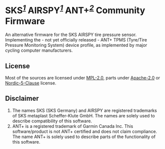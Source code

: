 # SKS<sup>*[1](#disclaimer)*</sup> AIRSPY<sup>*[1](#disclaimer)*</sup> ANT+<sup>*[2](#disclaimer)*</sup> Community Firmware

An alternative firmware for the SKS AIRSPY tire pressure sensor. Implementing the - not yet officially released - ANT+ TPMS (Tyre/Tire Pressure Monitoring System) device profile, as implemented by major cycling computer manufacturers.


## License
Most of the sources are licensed under [MPL-2.0](https://www.mozilla.org/en-US/MPL/2.0/), parts under [Apache-2.0](https://www.apache.org/licenses/LICENSE-2.0) or [Nordic-5-Clause](https://devzone.nordicsemi.com/cfs-file/__key/communityserver-blogs-components-weblogfiles/00-00-00-00-04-DZ-1122/0333.5_5F00_Clause_5F00_Nordic_5F00_License_5F00_text.txt) license.

## Disclaimer
1) The names SKS (SKS Germany) and AIRSPY are registered trademarks of SKS metaplast Scheffer-Klute GmbH. The names are solely used to describe compatibility of this software.
2) ANT+ is a registered trademark of Garmin Canada Inc. This software/product is not ANT+ certified and does not claim compliance. The name ANT+ is solely used to describe parts of the functionality of this software.
